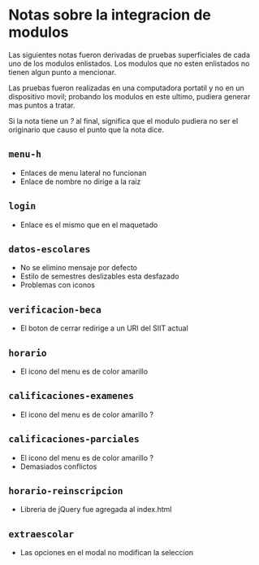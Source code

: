 # Notas sobre la integracion de modulos

Las siguientes notas fueron derivadas de pruebas superficiales de cada uno
de los modulos enlistados. Los modulos que no esten enlistados no tienen algun
punto a mencionar.

Las pruebas fueron realizadas en una computadora portatil y no en un dispositivo
movil; probando los modulos en este ultimo, pudiera generar mas puntos a tratar.

Si la nota tiene un *?* al final, significa que el modulo pudiera no ser el
originario que causo el punto que la nota dice.


## `menu-h`
- Enlaces de menu lateral no funcionan
- Enlace de nombre no dirige a la raiz


## `login`
- Enlace es el mismo que en el maquetado


## `datos-escolares`
- No se elimino mensaje por defecto
- Estilo de semestres deslizables esta desfazado
- Problemas con iconos


## `verificacion-beca`
- El boton de cerrar redirige a un URI del SIIT actual


## `horario`
- El icono del menu es de color amarillo


## `calificaciones-examenes`
- El icono del menu es de color amarillo ?


## `calificaciones-parciales`
- El icono del menu es de color amarillo ?
- Demasiados conflictos


## `horario-reinscripcion`
- Libreria de jQuery fue agregada al index.html


## `extraescolar`
- Las opciones en el modal no modifican la seleccion

